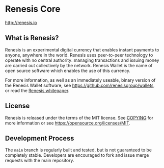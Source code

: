 Renesis Core
============

http://renesis.io

What is Renesis?
----------------

Renesis is an experimental digital currency that enables instant payments to
anyone, anywhere in the world. Renesis uses peer-to-peer technology to operate
with no central authority: managing transactions and issuing money are carried
out collectively by the network. Renesis Wallet is the name of open source
software which enables the use of this currency.

For more information, as well as an immediately useable, binary version of
the Renesis Wallet software, see https://github.com/renesisgroup/wallets, or read the
[Renesis whitepaper](http://github.com/renesisgroup/whitepaper/RENESIS-paper.pdf).

License
-------

Renesis is released under the terms of the MIT license. See [COPYING](COPYING) for more
information or see https://opensource.org/licenses/MIT.

Development Process
-------------------

The `main` branch is regularly built and tested, but is not guaranteed to be
completely stable. Developers are encouraged to fork and issue merge requests with
the main repository. 